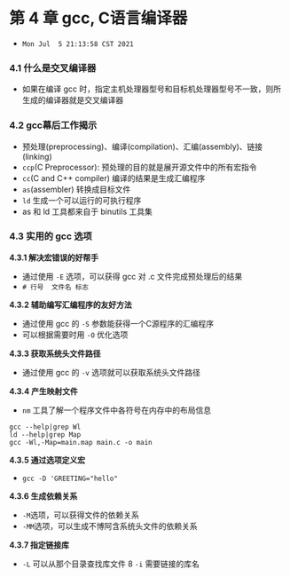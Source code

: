 # 第 4 章 gcc, C语言编译器

* `Mon Jul  5 21:13:58 CST 2021`

### 4.1 什么是交叉编译器

* 如果在编译 gcc 时，指定主机处理器型号和目标机处理器型号不一致，则所生成的编译器就是交叉编译器


### 4.2 gcc幕后工作揭示

* 预处理(preprocessing)、编译(compilation)、汇编(assembly)、链接(linking)
* `ccp`(C Preprocessor): 预处理的目的就是展开源文件中的所有宏指令 
* `cc`(C and C++ compiler) 编译的结果是生成汇编程序
* `as`(assembler) 转换成目标文件
* `ld` 生成一个可以运行的可执行程序
* as 和 ld 工具都来自于 binutils 工具集


### 4.3 实用的 gcc 选项

**4.3.1 解决宏错误的好帮手**

* 通过使用 `-E` 选项，可以获得 gcc 对 .c 文件完成预处理后的结果
* `# 行号  文件名 标志`

**4.3.2 辅助编写汇编程序的友好方法**

* 通过使用 gcc 的 `-S` 参数能获得一个C源程序的汇编程序
* 可以根据需要时用 `-O` 优化选项

**4.3.3 获取系统头文件路径**

*  通过使用 gcc 的 `-v` 选项就可以获取系统头文件路径

**4.3.4 产生映射文件**

* `nm` 工具了解一个程序文件中各符号在内存中的布局信息

```shell
gcc --help|grep Wl
ld --help|grep Map
gcc -Wl,-Map=main.map main.c -o main
```

**4.3.5 通过选项定义宏**

* `gcc -D 'GREETING="hello"`

**4.3.6 生成依赖关系**

* `-M`选项，可以获得文件的依赖关系
* `-MM`选项，可以生成不博阿含系统头文件的依赖关系 


**4.3.7 指定链接库**

* `-L` 可以从那个目录查找库文件
8 `-i` 需要链接的库名

